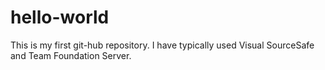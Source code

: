 # hello-world

This is my first git-hub repository. I have typically used Visual SourceSafe and Team Foundation Server. 
